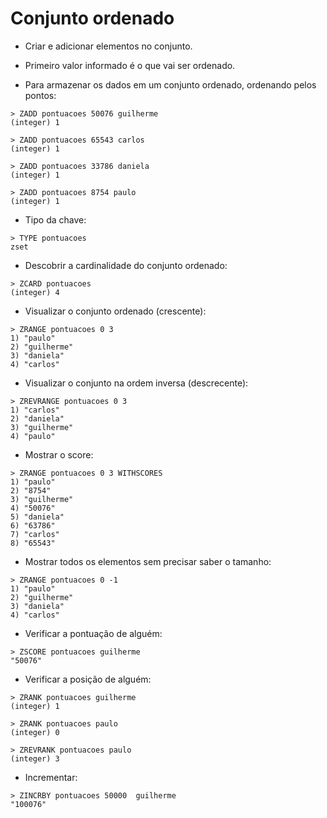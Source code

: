 # Conjunto ordenado

- Criar e adicionar elementos no conjunto. 
- Primeiro valor informado é o que vai ser ordenado.
  
- Para armazenar os dados em um conjunto ordenado, ordenando pelos pontos:

```
> ZADD pontuacoes 50076 guilherme
(integer) 1

> ZADD pontuacoes 65543 carlos
(integer) 1

> ZADD pontuacoes 33786 daniela
(integer) 1

> ZADD pontuacoes 8754 paulo
(integer) 1
```

- Tipo da chave:

```
> TYPE pontuacoes
zset
```

- Descobrir a cardinalidade do conjunto ordenado:

```
> ZCARD pontuacoes
(integer) 4
```

- Visualizar o conjunto ordenado (crescente):
  
```
> ZRANGE pontuacoes 0 3
1) "paulo"
2) "guilherme"
3) "daniela"
4) "carlos"
```

- Visualizar o conjunto na ordem inversa (descrecente):

```
> ZREVRANGE pontuacoes 0 3
1) "carlos"
2) "daniela"
3) "guilherme"
4) "paulo"
```

- Mostrar o score:

```
> ZRANGE pontuacoes 0 3 WITHSCORES
1) "paulo"
2) "8754"
3) "guilherme"
4) "50076"
5) "daniela"
6) "63786"
7) "carlos"
8) "65543"
```

- Mostrar todos os elementos sem precisar saber o tamanho:

```
> ZRANGE pontuacoes 0 -1
1) "paulo"
2) "guilherme"
3) "daniela"
4) "carlos"
```

- Verificar a pontuação de alguém:

```
> ZSCORE pontuacoes guilherme
"50076"
```

- Verificar a posição de alguém:

```
> ZRANK pontuacoes guilherme
(integer) 1

> ZRANK pontuacoes paulo
(integer) 0

> ZREVRANK pontuacoes paulo
(integer) 3

```

- Incrementar:

```
> ZINCRBY pontuacoes 50000  guilherme
"100076"
```